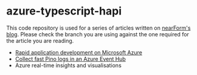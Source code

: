 # azure-typescript-hapi

This code repository is used for a series of articles written on [nearForm's blog](http://www.nearform.com/nodecrunch/).
Please check the branch you are using against the one required for the article you are reading.

* [Rapid application development on Microsoft Azure](https://www.nearform.com/blog/rapid-application-development-on-microsoft-azure/)
* [Collect fast Pino logs in an Azure Event Hub](https://www.nearform.com/blog/collect-fast-pino-logs-azure-event-hub/)
* Azure real-time insights and visualisations
